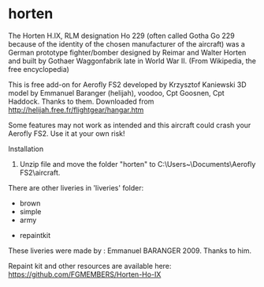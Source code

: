 # horten
The Horten H.IX, RLM designation Ho 229 (often called Gotha Go 229 because of the identity of the chosen manufacturer of the aircraft) was a German prototype fighter/bomber designed by Reimar and Walter Horten and built by Gothaer Waggonfabrik late in World War II. (From Wikipedia, the free encyclopedia)

This is free add-on for Aerofly FS2 developed by Krzysztof Kaniewski
3D model by Emmanuel Baranger (helijah), voodoo, Cpt Goosnen, Cpt Haddock. Thanks to them.
Downloaded from http://helijah.free.fr/flightgear/hangar.htm

 Some features may not work as intended and this aircraft could crash your Aerofly FS2. 
 Use it at your own risk!

Installation

1. Unzip file and move the folder "horten" to C:\Users\~\Documents\Aerofly FS2\aircraft.

There are other liveries in 'liveries' folder:

- brown
- simple
- army
+ repaintkit

These liveries were made by : Emmanuel BARANGER 2009. Thanks to him.

Repaint kit and other resources are available here: https://github.com/FGMEMBERS/Horten-Ho-IX